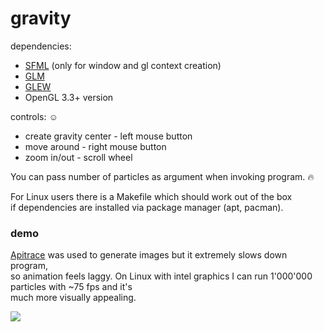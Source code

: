 # gravity
dependencies:
* [SFML](https://github.com/SFML/SFML) (only for window and gl context creation)
* [GLM](https://github.com/g-truc/glm)
* [GLEW](https://github.com/nigels-com/glew)
* OpenGL 3.3+ version

controls: :relaxed:
* create gravity center - left mouse button
* move around - right mouse button
* zoom in/out - scroll wheel

You can pass number of particles as argument when invoking program. :fire:

For Linux users there is a Makefile which should work out of the box  
if dependencies are installed via package manager (apt, pacman).
### demo
[Apitrace](https://github.com/apitrace/apitrace) was used to generate images but it extremely slows down program,  
so animation feels laggy. On Linux with intel graphics I can run 1'000'000 particles with ~75 fps and it's  
much more visually appealing.

![](https://github.com/matimaci/gravity/blob/master/demo.gif)
